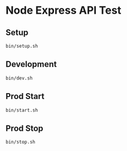 # Node Express API Test

## Setup
`bin/setup.sh`

## Development
`bin/dev.sh`

## Prod Start
`bin/start.sh`

## Prod Stop
`bin/stop.sh`